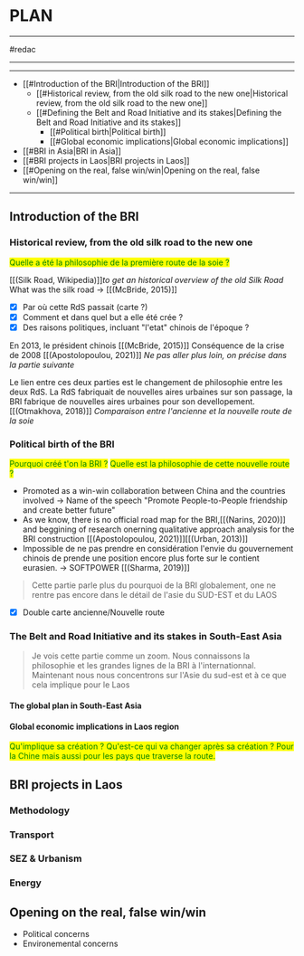 # PLAN
___
#redac
___

---
- [[#Introduction of the BRI|Introduction of the BRI]]
	- [[#Historical review, from the old silk road to the new one|Historical review, from the old silk road to the new one]]
	- [[#Defining the Belt and Road Initiative and its stakes|Defining the Belt and Road Initiative and its stakes]]
		- [[#Political birth|Political birth]]
		- [[#Global economic implications|Global economic implications]]
- [[#BRI in Asia|BRI in Asia]]
- [[#BRI projects in Laos|BRI projects in Laos]]
- [[#Opening on the real, false win/win|Opening on the real, false win/win]]
---

## Introduction of the BRI 
### Historical review, from the old silk road to the new one

<mark style="color: green">Quelle a été la philosophie de la première route de la soie ?</mark>

[[(Silk Road, Wikipedia)]]*to get an historical overview of the old Silk Road*
What was the silk road -> [[(McBride, 2015)]]
- [x] Par où cette RdS passait (carte ?)
- [x] Comment et dans quel but a elle été crée ? 
- [x] Des raisons politiques, incluant "l'etat" chinois de l'époque ? 

En 2013, le président chinois [[(McBride, 2015)]]
Conséquence de la crise de 2008 [[(Apostolopoulou, 2021)]]
*Ne pas aller plus loin, on précise dans la partie suivante*

Le lien entre ces deux parties est le changement de philosophie entre les deux RdS. La RdS fabriquait de nouvelles aires urbaines sur son passage, la BRI fabrique de nouvelles aires urbaines pour son devellopement. [[(Otmakhova, 2018)]] *Comparaison entre l'ancienne et la nouvelle route de la soie* 



### Political birth of the BRI
<mark style="color: green">Pourquoi créé t'on la BRI ?</mark>
<mark style="color: green">Quelle est la philosophie de cette nouvelle route ?</mark>

- Promoted as a win-win collaboration between China and the countries involved -> Name of the speech "Promote People-to-People friendship and create better future"
- As we know, there is no official road map for the BRI,[[(Narins, 2020)]] and beggining of research onerning qualitative approach analysis for the BRI construction [[(Apostolopoulou, 2021)]][[(Urban, 2013)]]
- Impossible de ne pas prendre en considération l'envie du gouvernement chinois de prende une position encore plus forte sur le contient eurasien. -> SOFTPOWER [[(Sharma, 2019)]]


> Cette partie parle plus du pourquoi de la BRI globalement, one ne rentre pas encore dans le détail de l'asie du SUD-EST et du LAOS

- [x] Double carte ancienne/Nouvelle route 

### The Belt and Road Initiative and its stakes in South-East Asia
> Je vois cette partie comme un zoom. Nous connaissons la philosophie et les grandes lignes de la BRI à l'internationnal. Maintenant nous nous concentrons sur l'Asie du sud-est et à ce que cela implique pour le Laos

#### The global plan in South-East Asia


#### Global economic implications in Laos region 
<mark style="color: green">Qu'implique sa création ? Qu'est-ce qui va changer après sa création ? Pour la Chine mais aussi pour les pays que traverse la route.</mark>



## BRI projects in Laos 

### Methodology
### Transport 
### SEZ & Urbanism 
### Energy 

## Opening on the real, false win/win 
- Political concerns 
- Environemental concerns
